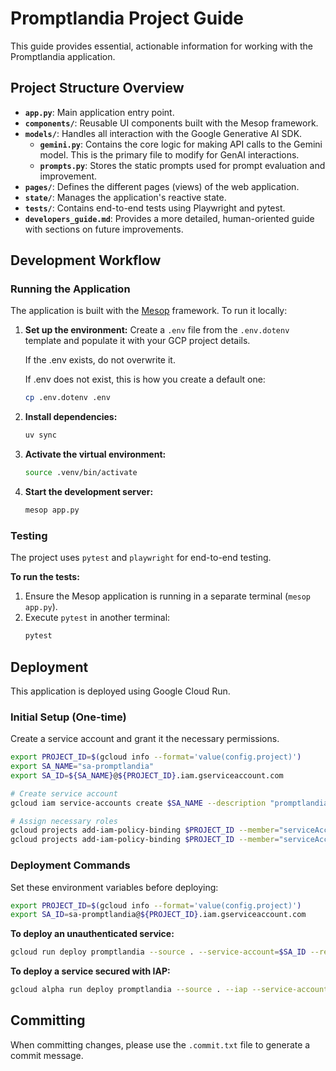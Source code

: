 # Promptlandia Project Guide

This guide provides essential, actionable information for working with the Promptlandia application.

## Project Structure Overview

- **`app.py`**: Main application entry point.
- **`components/`**: Reusable UI components built with the Mesop framework.
- **`models/`**: Handles all interaction with the Google Generative AI SDK.
  - **`gemini.py`**: Contains the core logic for making API calls to the Gemini model. This is the primary file to modify for GenAI interactions.
  - **`prompts.py`**: Stores the static prompts used for prompt evaluation and improvement.
- **`pages/`**: Defines the different pages (views) of the web application.
- **`state/`**: Manages the application's reactive state.
- **`tests/`**: Contains end-to-end tests using Playwright and pytest.
- **`developers_guide.md`**: Provides a more detailed, human-oriented guide with sections on future improvements.

## Development Workflow

### Running the Application

The application is built with the [Mesop](https://google.github.io/mesop/) framework. To run it locally:

1.  **Set up the environment:** Create a `.env` file from the `.env.dotenv` template and populate it with your GCP project details.

    If the .env exists, do not overwrite it.

    If .env does not exist, this is how you create a default one:

    ```bash
    cp .env.dotenv .env
    ```

2.  **Install dependencies:**
    ```bash
    uv sync
    ```
3.  **Activate the virtual environment:**
    ```bash
    source .venv/bin/activate
    ```
4.  **Start the development server:**
    ```bash
    mesop app.py
    ```

### Testing

The project uses `pytest` and `playwright` for end-to-end testing.

**To run the tests:**

1.  Ensure the Mesop application is running in a separate terminal (`mesop app.py`).
2.  Execute `pytest` in another terminal:
    ```bash
    pytest
    ```

## Deployment

This application is deployed using Google Cloud Run.

### Initial Setup (One-time)

Create a service account and grant it the necessary permissions.

```bash
export PROJECT_ID=$(gcloud info --format='value(config.project)')
export SA_NAME="sa-promptlandia"
export SA_ID=${SA_NAME}@${PROJECT_ID}.iam.gserviceaccount.com

# Create service account
gcloud iam service-accounts create $SA_NAME --description "promptlandia" --display-name $SA_NAME

# Assign necessary roles
gcloud projects add-iam-policy-binding $PROJECT_ID --member="serviceAccount:${SA_ID}" --role "roles/aiplatform.user"
gcloud projects add-iam-policy-binding $PROJECT_ID --member="serviceAccount:${SA_ID}" --role "roles/run.invoker"
```

### Deployment Commands

Set these environment variables before deploying:
```bash
export PROJECT_ID=$(gcloud info --format='value(config.project)')
export SA_ID=sa-promptlandia@${PROJECT_ID}.iam.gserviceaccount.com
```

**To deploy an unauthenticated service:**
```bash
gcloud run deploy promptlandia --source . --service-account=$SA_ID --region us-central1 --set-env-vars PROJECT_ID=$(gcloud config get project),MODEL_ID=gemini-2.5-flash,LOCATION=us-central1 --allow-unauthenticated
```

**To deploy a service secured with IAP:**
```bash
gcloud alpha run deploy promptlandia --source . --iap --service-account=$SA_ID --region us-central1 --set-env-vars PROJECT_ID=$(gcloud config get project),MODEL_ID=gemini-2.5-flash,LOCATION=us-central1
```


## Committing

When committing changes, please use the `.commit.txt` file to generate a commit message.
